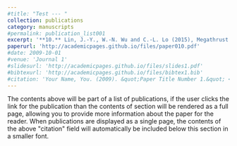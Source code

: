 ```yaml
---
#title: "Test --- "
collection: publications
category: manuscripts
#permalink: publication_list001
excerpt: '**10.** Lin, J.-Y., W.-N. Wu and C.-L. Lo (2015), Megathrust earthquake potential of the Manila subduction systems revealed by the radial component of seismic moment tensor Mrr, ***Terrestrial Atmosphere Oceanic Sciences**, 26, 619-630, doi:10.3319/TAO.2013.04.29.01(TC).'
paperurl: 'http://academicpages.github.io/files/paper010.pdf'
#date: 2009-10-01
#venue: 'Journal 1'
#slidesurl: 'http://academicpages.github.io/files/slides1.pdf'
#bibtexurl: 'http://academicpages.github.io/files/bibtex1.bib'
#citation: 'Your Name, You. (2009). &quot;Paper Title Number 1.&quot; <i>Journal 1</i>. 1(1).'
---
```

The contents above will be part of a list of publications, if the user clicks the link for the publication than the contents of section will be rendered as a full page, allowing you to provide more information about the paper for the reader. When publications are displayed as a single page, the contents of the above "citation" field will automatically be included below this section in a smaller font.
